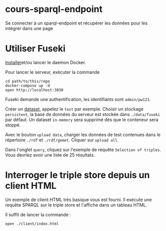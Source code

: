 # cours-sparql-endpoint
Se connecter à un sparql-endpoint et récupérer les données pour les intégrer dans une page

# Utiliser Fuseki
[Installer](https://docs.docker.com/install/)et/ou lancer le daemon Docker.

Pour lancer le serveur, exécuter la commande
```
cd path/to/this/repo
docker-compose up -d
open http://localhost:3030
```

Fuseki demande une authentification, les identifiants sont `admin/pw123`.

Créer un [dataset](http://localhost:3030/manage.html), appelez le `test` par exemple.
Choisir un stockage `persistent`, la base de données du serveur est stockée dans `./data/fuseki` par défaut.
Un dataset `in-memory` sera supprimé dès que le conteneur sera stoppé.

Avec le bouton `upload data`, charger les données de test contenues dans le répertoire `./rdf` et `./rdf/gemet`. Cliquer sur `upload all`.


Dans l'onglet `query`, cliquez sur l'exemple de requête `Selection of triples`.
Vous devriez avoir une liste de 25 résultats.

# Interroger le triple store depuis un client HTML
Un exemple de client HTML très basique vous est fourni.
Il exécute une requête SPARQL sur le triple store et l'affiche dans un tableau HTML.

Il suffit de lancer la commande :
```
open ./client/index.html
```